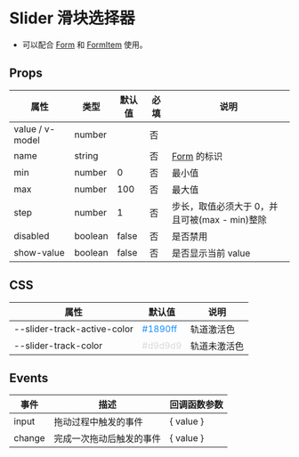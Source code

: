 # Slider 滑块选择器

- 可以配合 [Form](./Form.md) 和 [FormItem](./Form.md#formitem-表单项)  使用。

## Props

| 属性            | 类型    | 默认值 | 必填 | 说明                                          |
| --------------- | ------- | ------ | ---- | --------------------------------------------- |
| value / v-model | number  |        | 否   |
| name            | string  |        | 否   | [Form](./Form.md) 的标识               |
| min             | number  | 0      | 否   | 最小值                                        |
| max             | number  | 100    | 否   | 最大值                                        |
| step            | number  | 1      | 否   | 步长，取值必须大于 0，并且可被(max - min)整除 |
| disabled        | boolean | false  | 否   | 是否禁用                                      |
| show-value      | boolean | false  | 否   | 是否显示当前 value                            |

## CSS

| 属性                        | 默认值                               | 说明         |
| --------------------------- | ------------------------------------ | ------------ |
| --slider-track-active-color | <font color="#1890ff">#1890ff</font> | 轨道激活色   |
| --slider-track-color        | <font color="#d9d9d9">#d9d9d9</font> | 轨道未激活色 |

## Events

| 事件   | 描述                     | 回调函数参数                                 |
| ------ | ------------------------ | -------------------------------------------- |
| input  | 拖动过程中触发的事件     | { value } |
| change | 完成一次拖动后触发的事件 | { value } |
